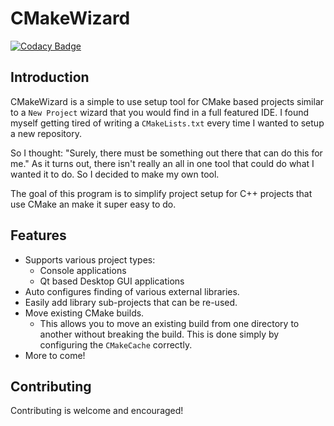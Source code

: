 # CMakeWizard #

[![Codacy Badge](https://api.codacy.com/project/badge/Grade/c2aa25642bd1415893c8181825bd692b)](https://www.codacy.com/app/developerpaul123/CMakeWizard?utm_source=github.com&amp;utm_medium=referral&amp;utm_content=DeveloperPaul123/CMakeWizard&amp;utm_campaign=Badge_Grade)

## Introduction ##
CMakeWizard is a simple to use setup tool for CMake based projects similar to a `New Project` wizard that you would find in a full featured IDE. I found myself getting tired of writing a `CMakeLists.txt` every time I wanted to setup a new repository. 

So I thought: "Surely, there must be something out there that can do this for me." As it turns out, there isn't really an all in one tool that could do what I wanted it to do. So I decided to make my own tool. 

The goal of this program is to simplify project setup for C++ projects that use CMake an make it super easy to do. 

## Features ##
* Supports various project types:
    * Console applications
    * Qt based Desktop GUI applications
* Auto configures finding of various external libraries.
* Easily add library sub-projects that can be re-used.
* Move existing CMake builds.
    * This allows you to move an existing build from one directory to another without breaking the build. This is done simply by configuring the `CMakeCache` correctly. 
* More to come!

## Contributing ##
Contributing is welcome and encouraged! 

